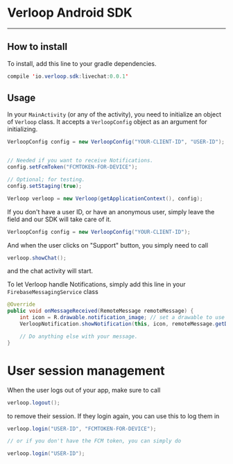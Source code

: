 # Verloop Android SDK

---

## How to install

To install, add this line to your gradle dependencies.

```java
compile 'io.verloop.sdk:livechat:0.0.1'
```

## Usage

In your `MainActivity` (or any of the activity), you need to initialize an object of `Verloop` class. It accepts a `VerloopConfig` object as an argument for initializing.


```java
VerloopConfig config = new VerloopConfig("YOUR-CLIENT-ID", "USER-ID");


// Needed if you want to receive Notifications.
config.setFcmToken("FCMTOKEN-FOR-DEVICE");

// Optional; for testing.
config.setStaging(true);

Verloop verloop = new Verloop(getApplicationContext(), config);

```

If you don't have a user ID, or have an anonymous user, simply leave the field and our SDK will take care of it.

```java
VerloopConfig config = new VerloopConfig("YOUR-CLIENT-ID");
```


And when the user clicks on "Support" button, you simply need to call


```java
verloop.showChat();
```

and the chat activity will start.

To let Verloop handle Notifications, simply add this line in your `FirebaseMessagingService` class

```java
@Override
public void onMessageReceived(RemoteMessage remoteMessage) {
    int icon = R.drawable.notification_image; // set a drawable to use as icon for notifications
    VerloopNotification.showNotification(this, icon, remoteMessage.getData()); // This will be auto-ignored if notification is not from Verloop.

    // Do anything else with your message.
}
```

# User session management

When the user logs out of your app, make sure to call

```java
verloop.logout();
```

to remove their session. If they login again, you can use this to log them in

```java
verloop.login("USER-ID", "FCMTOKEN-FOR-DEVICE");

// or if you don't have the FCM token, you can simply do

verloop.login("USER-ID");
```